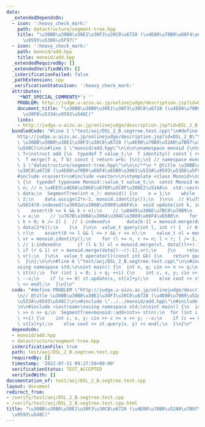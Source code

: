 ```yaml
---
data:
  _extendedDependsOn:
  - icon: ':heavy_check_mark:'
    path: datastructure/segment-tree.hpp
    title: "\u30BB\u30B0\u30E1\u30F3\u30C8\u6728 (\u4E00\u70B9\u66F4\u65B0\u3001\u533A\
      \u9593\u53D6\u5F97)"
  - icon: ':heavy_check_mark:'
    path: monoid/add.hpp
    title: monoid/add.hpp
  _extendedRequiredBy: []
  _extendedVerifiedWith: []
  _isVerificationFailed: false
  _pathExtension: cpp
  _verificationStatusIcon: ':heavy_check_mark:'
  attributes:
    '*NOT_SPECIAL_COMMENTS*': ''
    PROBLEM: http://judge.u-aizu.ac.jp/onlinejudge/description.jsp?id=DSL_2_B
    document_title: "\u30BB\u30B0\u30E1\u30F3\u30C8\u6728 (\u4E00\u70B9\u52A0\u7B97\
      \u30FB\u533A\u9593\u548C)"
    links:
    - http://judge.u-aizu.ac.jp/onlinejudge/description.jsp?id=DSL_2_B
  bundledCode: "#line 1 \"test/aoj/DSL_2_B.segtree.test.cpp\"\n#define PROBLEM \"\
    http://judge.u-aizu.ac.jp/onlinejudge/description.jsp?id=DSL_2_B\"\n// @title\
    \ \u30BB\u30B0\u30E1\u30F3\u30C8\u6728 (\u4E00\u70B9\u52A0\u7B97\u30FB\u533A\u9593\
    \u548C)\n\n#line 1 \"monoid/add.hpp\"\n\n\n\nnamespace monoid {\ntemplate <class\
    \ T>\nstruct add {\n  typedef T value_t;\n  T identity() const { return T(); }\n\
    \  T merge(T a, T b) const { return a+b; }\n};\n} // namespace monoid\n\n\n#line\
    \ 1 \"datastructure/segment-tree.hpp\"\n\n\n/**\n * @title \u30BB\u30B0\u30E1\u30F3\
    \u30C8\u6728 (\u4E00\u70B9\u66F4\u65B0\u3001\u533A\u9593\u53D6\u5F97)\n * \n */\n\
    #include <cassert>\n#include <vector>\n\ntemplate <class Monoid>\nstruct SegmentTree\
    \ {\n  typedef typename Monoid::value_t value_t;\n  const Monoid monoid;\n  int\
    \ n; // n_\u4EE5\u4E0A\u306E\u6700\u5C0F\u306E2\u51AA\n  std::vector<value_t>\
    \ data;\n  SegmentTree(int n_): monoid() {\n    n = 1;\n    while (n < n_) n *=\
    \ 2;\n    data.assign(2*n-1, monoid.identity());\n  }\n\n  // k\u756A\u76EE\u306E\
    \u5024(0-indexed)\u3092a\u306B\u5909\u66F4\n  void update(int k, int a) { // 0-indexed\n\
    \    assert(0 <= k && k < n);\n    // \u8449\u306E\u7BC0\u70B9\n    data[k+n-1]\
    \ = a;\n    // \u767B\u308A\u306A\u304C\u3089\u66F4\u65B0\n    for (k = (k+n)/2;\
    \ k > 0; k /= 2) {  // 1-indexed\n      data[k-1] = monoid.merge(data[2*k-1],\
    \ data[2*k]);\n    }\n  }\n\n  value_t query(int l, int r) {  // 0-indexed, [l,\
    \ r)\n    assert(0 <= l && l <= r && r <= n);\n    value_t vl = monoid.identity(),\
    \ vr = monoid.identity();\n    for (l += n, r += n; l < r; l /= 2, r /= 2) { \
    \ // 1-indexed\n      if (l & 1) vl = monoid.merge(vl, data[(l++)-1]);\n     \
    \ if (r & 1) vr = monoid.merge(data[(--r)-1],vr);\n    }\n    return monoid.merge(vl,\
    \ vr);\n  }\n\n  value_t operator[](const int &k) {\n    return query(k, k + 1);\n\
    \  }\n};\n\n\n#line 6 \"test/aoj/DSL_2_B.segtree.test.cpp\"\n\n#include <iostream>\n\
    using namespace std;\n\nint main() {\n  int n, q; cin >> n >> q;\n  SegmentTree<monoid::add<int>>\
    \ st(n);\n  for (int i = 0; i < q; ++i) {\n    int c, x, y; cin >> c >> x >> y;\
    \ --x;\n    if (c == 0) st.update(x, st[x]+y);\n    else cout << st.query(x, y)\
    \ << endl;\n  }\n}\n"
  code: "#define PROBLEM \"http://judge.u-aizu.ac.jp/onlinejudge/description.jsp?id=DSL_2_B\"\
    \n// @title \u30BB\u30B0\u30E1\u30F3\u30C8\u6728 (\u4E00\u70B9\u52A0\u7B97\u30FB\
    \u533A\u9593\u548C)\n\n#include \"../../monoid/add.hpp\"\n#include \"../../datastructure/segment-tree.hpp\"\
    \n\n#include <iostream>\nusing namespace std;\n\nint main() {\n  int n, q; cin\
    \ >> n >> q;\n  SegmentTree<monoid::add<int>> st(n);\n  for (int i = 0; i < q;\
    \ ++i) {\n    int c, x, y; cin >> c >> x >> y; --x;\n    if (c == 0) st.update(x,\
    \ st[x]+y);\n    else cout << st.query(x, y) << endl;\n  }\n}\n"
  dependsOn:
  - monoid/add.hpp
  - datastructure/segment-tree.hpp
  isVerificationFile: true
  path: test/aoj/DSL_2_B.segtree.test.cpp
  requiredBy: []
  timestamp: '2022-07-31 09:27:58+09:00'
  verificationStatus: TEST_ACCEPTED
  verifiedWith: []
documentation_of: test/aoj/DSL_2_B.segtree.test.cpp
layout: document
redirect_from:
- /verify/test/aoj/DSL_2_B.segtree.test.cpp
- /verify/test/aoj/DSL_2_B.segtree.test.cpp.html
title: "\u30BB\u30B0\u30E1\u30F3\u30C8\u6728 (\u4E00\u70B9\u52A0\u7B97\u30FB\u533A\
  \u9593\u548C)"
---
```


